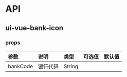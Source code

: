 # API

## ui-vue-bank-icon

### props

| 参数 | 说明 | 类型 | 可选值 | 默认值 |
| :----| :---| :----| :-----| :------|
| bankCode | 银行代码 | String |  |  |
